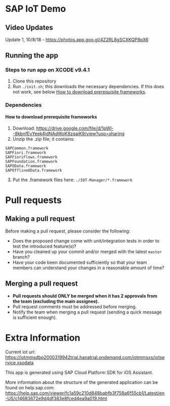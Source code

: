 # SAP IoT Demo

## Video Updates
Update 1, 10/8/18 - https://photos.app.goo.gl/4Z2RL8gSCXKQP8pX6

## Running the app
### Steps to run app on XCODE v9.4.1
1. Clone this repository
2. Run `./init.sh`; this downloads the necessary dependencies. If this does not work, see below [How to download prerequisite frameworks](#how-to-download-prerequisite-frameworks).

### Dependencies
#### How to download prerequisite frameworks
1. Download: https://drive.google.com/file/d/1pWl--8kbnfEyYeek4jdNAdWoK8zqaiK9/view?usp=sharing
2. Unzip the .zip file; it contains:
```
SAPCommon.framework
SAPFiori.framework
SAPFioriFlows.framework
SAPFoundation.framework
SAPOData.framework
SAPOfflineOData.framework
```
3. Put the .framework files here: `./IOT-Manager/*.framework`

# Pull requests
## Making a pull request
Before making a pull request, please consider the following:
* Does the proposed change come with unit/integration tests in order to test the introduced feature(s)?
* Have you cleaned up your commit and/or merged with the latest `master` branch?
* Have your code been documented sufficiently so that your team members can understand your changes in a reasonable amount of time?

## Merging a pull request
* **Pull requests should ONLY be merged when it has 2 approvals from the team (excluding the main assignee).**
* Pull request comments must be addressed before merging.
* Notify the team when merging a pull request (sending a quick message is sufficient enough).

# Extra Information
Current iot url: https://iotmmsdbp2000319942trial.hanatrial.ondemand.com/iotmmsxs/iotservice.xsodata

This app is generated using SAP Cloud Platform SDK for iOS Assistant.

More information about the structure of the generated application can be found on help.sap.com:
https://help.sap.com/viewer/fc1a59c210d848babfb3f758a6f55cb1/Latest/en-US/c14683672e9d4df383e8fced4ea9a019.html
